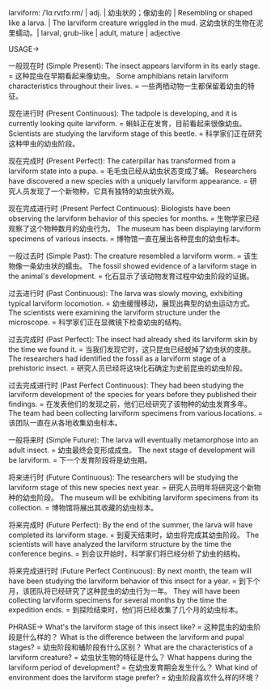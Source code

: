 larviform: /ˈlɑːrvɪfɔːrm/ | adj. | 幼虫状的；像幼虫的 | Resembling or shaped like a larva. |  The larviform creature wriggled in the mud.  这幼虫状的生物在泥里蠕动。|  larval, grub-like |  adult, mature | adjective

USAGE->

一般现在时 (Simple Present):
The insect appears larviform in its early stage. = 这种昆虫在早期看起来像幼虫。
Some amphibians retain larviform characteristics throughout their lives. = 一些两栖动物一生都保留着幼虫的特征。

现在进行时 (Present Continuous):
The tadpole is developing, and it is currently looking quite larviform. = 蝌蚪正在发育，目前看起来很像幼虫。
Scientists are studying the larviform stage of this beetle. = 科学家们正在研究这种甲虫的幼虫阶段。

现在完成时 (Present Perfect):
The caterpillar has transformed from a larviform state into a pupa. = 毛毛虫已经从幼虫状态变成了蛹。
Researchers have discovered a new species with a uniquely larviform appearance. = 研究人员发现了一个新物种，它具有独特的幼虫状外观。


现在完成进行时 (Present Perfect Continuous):
Biologists have been observing the larviform behavior of this species for months. = 生物学家已经观察了这个物种数月的幼虫行为。
The museum has been displaying larviform specimens of various insects. = 博物馆一直在展出各种昆虫的幼虫标本。


一般过去时 (Simple Past):
The creature resembled a larviform worm. = 该生物像一条幼虫状的蠕虫。
The fossil showed evidence of a larviform stage in the animal's development. = 化石显示了该动物发育过程中幼虫阶段的证据。


过去进行时 (Past Continuous):
The larva was slowly moving, exhibiting typical larviform locomotion. = 幼虫缓慢移动，展现出典型的幼虫运动方式。
The scientists were examining the larviform structure under the microscope. = 科学家们正在显微镜下检查幼虫的结构。


过去完成时 (Past Perfect):
The insect had already shed its larviform skin by the time we found it. = 当我们发现它时，这只昆虫已经蜕掉了幼虫状的皮肤。
The researchers had identified the fossil as a larviform stage of a prehistoric insect. = 研究人员已经将这块化石确定为史前昆虫的幼虫阶段。


过去完成进行时 (Past Perfect Continuous):
They had been studying the larviform development of the species for years before they published their findings. = 在发表他们的发现之前，他们已经研究了该物种的幼虫发育多年。
The team had been collecting larviform specimens from various locations. = 该团队一直在从各地收集幼虫标本。


一般将来时 (Simple Future):
The larva will eventually metamorphose into an adult insect. = 幼虫最终会变形成成虫。
The next stage of development will be larviform. = 下一个发育阶段将是幼虫期。


将来进行时 (Future Continuous):
The researchers will be studying the larviform stage of this new species next year. = 研究人员明年将研究这个新物种的幼虫阶段。
The museum will be exhibiting larviform specimens from its collection. = 博物馆将展出其收藏的幼虫标本。


将来完成时 (Future Perfect):
By the end of the summer, the larva will have completed its larviform stage. = 到夏天结束时，幼虫将完成其幼虫阶段。
The scientists will have analyzed the larviform structure by the time the conference begins. = 到会议开始时，科学家们将已经分析了幼虫的结构。


将来完成进行时 (Future Perfect Continuous):
By next month, the team will have been studying the larviform behavior of this insect for a year. = 到下个月，该团队将已经研究了这种昆虫的幼虫行为一年。
They will have been collecting larviform specimens for several months by the time the expedition ends. = 到探险结束时，他们将已经收集了几个月的幼虫标本。



PHRASE->
What's the larviform stage of this insect like? = 这种昆虫的幼虫阶段是什么样的？
What is the difference between the larviform and pupal stages? = 幼虫阶段和蛹阶段有什么区别？
What are the characteristics of a larviform creature? = 幼虫状生物的特征是什么？
What happens during the larviform period of development? = 在幼虫发育期会发生什么？
What kind of environment does the larviform stage prefer? = 幼虫阶段喜欢什么样的环境？
